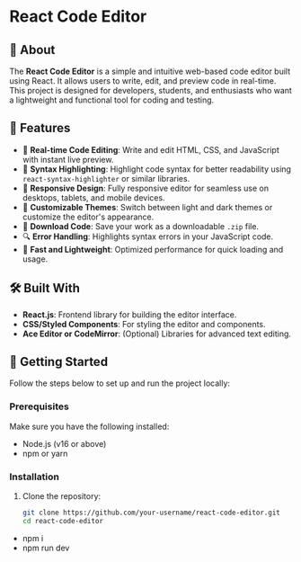 # React Code Editor

## 📖 About

The **React Code Editor** is a simple and intuitive web-based code editor built using React. It allows users to write, edit, and preview code in real-time. This project is designed for developers, students, and enthusiasts who want a lightweight and functional tool for coding and testing.

## 🎯 Features

- 📝 **Real-time Code Editing**: Write and edit HTML, CSS, and JavaScript with instant live preview.
- 🌈 **Syntax Highlighting**: Highlight code syntax for better readability using `react-syntax-highlighter` or similar libraries.
- 📱 **Responsive Design**: Fully responsive editor for seamless use on desktops, tablets, and mobile devices.
- 🔧 **Customizable Themes**: Switch between light and dark themes or customize the editor's appearance.
- 📂 **Download Code**: Save your work as a downloadable `.zip` file.
- 🔍 **Error Handling**: Highlights syntax errors in your JavaScript code.
- 🚀 **Fast and Lightweight**: Optimized performance for quick loading and usage.

## 🛠️ Built With

- **React.js**: Frontend library for building the editor interface.
- **CSS/Styled Components**: For styling the editor and components.
- **Ace Editor or CodeMirror**: (Optional) Libraries for advanced text editing.

## 🚀 Getting Started

Follow the steps below to set up and run the project locally:

### Prerequisites

Make sure you have the following installed:

- Node.js (v16 or above)
- npm or yarn

### Installation

1. Clone the repository:

   ```bash
   git clone https://github.com/your-username/react-code-editor.git
   cd react-code-editor
- npm i 
- npm run dev
```
